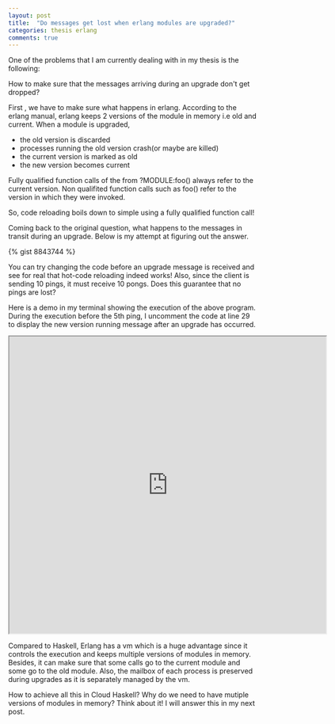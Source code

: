 ```yaml
---
layout: post
title:  "Do messages get lost when erlang modules are upgraded?"
categories: thesis erlang
comments: true
---
```


One of the problems that I am currently dealing with in my thesis is
the following:

How to make sure that the messages arriving
during an upgrade don't get dropped?

First , we have to make sure what happens in erlang. According to the
erlang manual, erlang keeps 2 versions of the module in memory i.e old
and current.  When a module is upgraded,

* the old version is discarded
* processes running the old version crash(or maybe are killed)
* the current version is marked as old
* the new version becomes current

Fully qualified function calls of the from ?MODULE:foo() always refer
to the current version.  Non qualifited function calls such as foo()
refer to the version in which they were invoked.

So, code reloading boils down to simple using a fully qualified function call!

Coming back to the original question, what happens to the messages in
transit during an upgrade. Below is my attempt at figuring out the
answer.

{% gist 8843744 %}

You can try changing the code before an upgrade message is received
and see for real that hot-code reloading indeed works!  Also, since
the client is sending 10 pings, it must receive 10 pongs. Does this
guarantee that no pings are lost?

Here is a demo in my terminal showing the execution of the above
program. During the execution before the 5th ping, I uncomment the
code at line 29 to display the new version running message after an
upgrade has occurred.

<iframe src="http://showterm.io/0159350f205cc475c7f18" width="640" height="600"></iframe>

Compared to Haskell, Erlang has a vm which is a huge advantage since
it controls the execution and keeps multiple versions of modules in
memory.  Besides, it can make sure that some calls go to the current
module and some go to the old module.  Also, the mailbox of each
process is preserved during upgrades as it is separately managed by the vm.

How to achieve all this in Cloud Haskell?
Why do we need to have mutiple versions of modules in memory?
Think about it! I will answer this in my next post.
